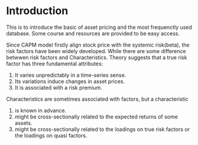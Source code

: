 # Introduction
This is to introduce the basic of asset pricing and the most frequenctly used database. Some course and resources are provided to be easy access.

Since CAPM model firstly align stock price with the systemic risk(beta), the risk factors have been widely developed. While there are some difference betwwen risk factors and Characteristics. Theory suggests that a true risk factor has
three fundamental attributes:

1. It varies unpredictably in a time-series sense.
2. Its variations induce changes in asset prices.
3. It is associated with a risk premium.

Characteristics are sometimes associated with factors, but a characteristic
1. is known in advance.
1. might be cross-sectionally related to the expected returns of some assets.
1. might be cross-sectionally related to the loadings on true risk factors or the loadings on quasi factors.
